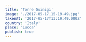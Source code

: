 ```yaml
---
title: 'Torre Guinigi'
image: './2017-05-17_15-19-49.jpg'
takenAt: '2017-05-17T13:19:49.000Z'
country: 'Italy'
place: 'Lucca'
publish: true
---
```

